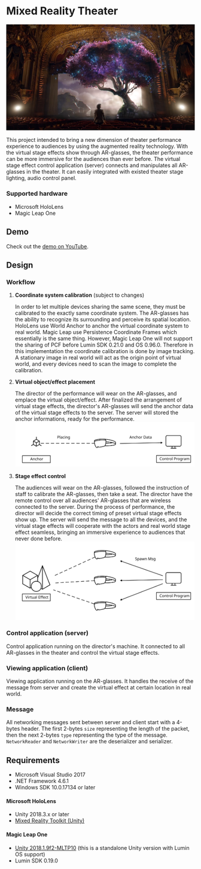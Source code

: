# Mixed Reality Theater

![thumbnail](https://raw.githubusercontent.com/CJT-Jackton/Mixed-Reality-Theater/master/Images/MR-Theater.png "Mixed Reality Theater")

This project intended to bring a new dimension of theater performance experience to audiences by using the augmented reality technology. With the virtual stage effects show through AR-glasses, the theater performance can be more immersive for the audiences than ever before. The virtual stage effect control application (server) connects and manipulates all AR-glasses in the theater. It can easily integrated with existed theater stage lighting, audio control panel.

### Supported hardware

- Microsoft HoloLens
- Magic Leap One

## Demo

Check out the [demo on YouTube](https://www.youtube.com/watch?v=EEx642qwkxE).

## Design

### Workflow

1. **Coordinate system calibration** (subject to changes)

    In order to let multiple devices sharing the same scene, they must be calibrated to the exactly same coordinate system. The AR-glasses has the ability to recognize its surrounding and perceive its spatial location. HoloLens use World Anchor to anchor the virtual coordinate system to real world. Magic Leap use Persistence Coordinate Frames which essentially is the same thing. However, Magic Leap One will not support the sharing of PCF before Lumin SDK 0.21.0 and OS 0.96.0. Therefore in this implementation the coordinate calibration is done by image tracking. A stationary image in real world will act as the origin point of virtual world, and every devices need to scan the image to complete the calibration.

2. **Virtual object/effect placement**

    The director of the performance will wear on the AR-glasses, and emplace the virtual object/effect. After finalized the arrangement of virtual stage effects, the director's AR-glasses will send the anchor data of the virtual stage effects to the server. The server will stored the anchor informations, ready for the performance.
![design](https://raw.githubusercontent.com/CJT-Jackton/Mixed-Reality-Theater/master/Images/MR-Theater-design2.svg?sanitize=true "Design")

3. **Stage effect control**

    The audiences will wear on the AR-glasses, followed the instruction of staff to calibrate the AR-glasses, then take a seat. The director have the remote control over all audiences' AR-glasses that are wireless connected to the server. During the process of performance, the director will decide the correct timing of preset virtual stage effects show up. The server will send the message to all the devices, and the virtual stage effects will cooperate with the actors and real world stage effect seamless, bringing an immersive experience to audiences that never done before.
![design](https://raw.githubusercontent.com/CJT-Jackton/Mixed-Reality-Theater/master/Images/MR-Theater-design.svg?sanitize=true "Design")

### Control application (server)

Control application running on the director's machine. It connected to all AR-glasses in the theater and control the virtual stage effects.

### Viewing application (client)

Viewing application running on the AR-glasses. It handles the receive of the message from server and create the virtual effect at certain location in real world.

### Message

All networking messages sent between server and client start with a 4-bytes header. The first 2-bytes `size` representing the length of the packet, then the next 2-bytes `type` representing the type of the message. `NetworkReader` and `NetworkWriter` are the deserializer and serializer.

## Requirements

- Microsoft Visual Studio 2017
- .NET Framework 4.6.1
- Windows SDK 10.0.17134 or later

#### Microsoft HoloLens
- Unity 2018.3.x or later
- [Mixed Reality Toolkit (Unity)](https://github.com/Microsoft/MixedRealityToolkit-Unity)

#### Magic Leap One
- [Unity 2018.1.9f2-MLTP10](https://unity3d.com/partners/magicleap) (this is a standalone Unity version with Lumin OS support)
- Lumin SDK 0.19.0

